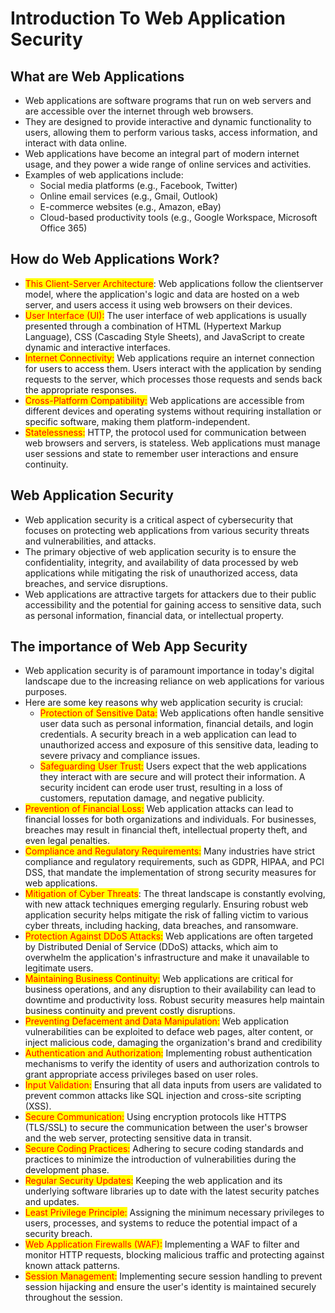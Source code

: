 # Introduction To Web Application Security

## What are Web Applications

* Web applications are software programs that run on web servers and are accessible over the internet through web browsers.&#x20;
* They are designed to provide interactive and dynamic functionality to users, allowing them to perform various tasks, access information, and interact with data online.&#x20;
* Web applications have become an integral part of modern internet usage, and they power a wide range of online services and activities.&#x20;
* Examples of web applications include:&#x20;
  * Social media platforms (e.g., Facebook, Twitter)&#x20;
  * Online email services (e.g., Gmail, Outlook)&#x20;
  * E-commerce websites (e.g., Amazon, eBay)&#x20;
  * Cloud-based productivity tools (e.g., Google Workspace, Microsoft Office 365)

## How do Web Applications Work?

* <mark style="color:red;">This Client-Server Architecture</mark>: Web applications follow the clientserver model, where the application's logic and data are hosted on a web server, and users access it using web browsers on their devices.&#x20;
* <mark style="color:red;">User Interface (UI):</mark> The user interface of web applications is usually presented through a combination of HTML (Hypertext Markup Language), CSS (Cascading Style Sheets), and JavaScript to create dynamic and interactive interfaces.&#x20;
* <mark style="color:red;">Internet Connectivity:</mark> Web applications require an internet connection for users to access them. Users interact with the application by sending requests to the server, which processes those requests and sends back the appropriate responses.
* <mark style="color:red;">Cross-Platform Compatibility:</mark> Web applications are accessible from different devices and operating systems without requiring installation or specific software, making them platform-independent.&#x20;
* <mark style="color:red;">Statelessness:</mark> HTTP, the protocol used for communication between web browsers and servers, is stateless. Web applications must manage user sessions and state to remember user interactions and ensure continuity.

## Web Application Security

* Web application security is a critical aspect of cybersecurity that focuses on protecting web applications from various security threats and vulnerabilities, and attacks.&#x20;
* The primary objective of web application security is to ensure the confidentiality, integrity, and availability of data processed by web applications while mitigating the risk of unauthorized access, data breaches, and service disruptions.&#x20;
* Web applications are attractive targets for attackers due to their public accessibility and the potential for gaining access to sensitive data, such as personal information, financial data, or intellectual property.

## The importance of Web App Security

* Web application security is of paramount importance in today's digital landscape due to the increasing reliance on web applications for various purposes.&#x20;
* Here are some key reasons why web application security is crucial:&#x20;
  * <mark style="color:red;">Protection of Sensitive Data:</mark> Web applications often handle sensitive user data such as personal information, financial details, and login credentials. A security breach in a web application can lead to unauthorized access and exposure of this sensitive data, leading to severe privacy and compliance issues.&#x20;
  * <mark style="color:red;">Safeguarding User Trust:</mark> Users expect that the web applications they interact with are secure and will protect their information. A security incident can erode user trust, resulting in a loss of customers, reputation damage, and negative publicity.
* <mark style="color:red;">Prevention of Financial Loss:</mark> Web application attacks can lead to financial losses for both organizations and individuals. For businesses, breaches may result in financial theft, intellectual property theft, and even legal penalties.&#x20;
* <mark style="color:red;">Compliance and Regulatory Requirements:</mark> Many industries have strict compliance and regulatory requirements, such as GDPR, HIPAA, and PCI DSS, that mandate the implementation of strong security measures for web applications.&#x20;
* <mark style="color:red;">Mitigation of Cyber Threats</mark>: The threat landscape is constantly evolving, with new attack techniques emerging regularly. Ensuring robust web application security helps mitigate the risk of falling victim to various cyber threats, including hacking, data breaches, and ransomware.
* <mark style="color:red;">Protection Against DDoS Attacks:</mark> Web applications are often targeted by Distributed Denial of Service (DDoS) attacks, which aim to overwhelm the application's infrastructure and make it unavailable to legitimate users.&#x20;
* <mark style="color:red;">Maintaining Business Continuity:</mark> Web applications are critical for business operations, and any disruption to their availability can lead to downtime and productivity loss. Robust security measures help maintain business continuity and prevent costly disruptions.&#x20;
* <mark style="color:red;">Preventing Defacement and Data Manipulation:</mark> Web application vulnerabilities can be exploited to deface web pages, alter content, or inject malicious code, damaging the organization's brand and credibility
* <mark style="color:red;">Authentication and Authorization:</mark> Implementing robust authentication mechanisms to verify the identity of users and authorization controls to grant appropriate access privileges based on user roles.&#x20;
* <mark style="color:red;">Input Validation:</mark> Ensuring that all data inputs from users are validated to prevent common attacks like SQL injection and cross-site scripting (XSS).&#x20;
* <mark style="color:red;">Secure Communication:</mark> Using encryption protocols like HTTPS (TLS/SSL) to secure the communication between the user's browser and the web server, protecting sensitive data in transit.&#x20;
* <mark style="color:red;">Secure Coding Practices:</mark> Adhering to secure coding standards and practices to minimize the introduction of vulnerabilities during the development phase.
* <mark style="color:red;">Regular Security Updates:</mark> Keeping the web application and its underlying software libraries up to date with the latest security patches and updates.&#x20;
* <mark style="color:red;">Least Privilege Principle:</mark> Assigning the minimum necessary privileges to users, processes, and systems to reduce the potential impact of a security breach.&#x20;
* <mark style="color:red;">Web Application Firewalls (WAF):</mark> Implementing a WAF to filter and monitor HTTP requests, blocking malicious traffic and protecting against known attack patterns.&#x20;
* <mark style="color:red;">Session Management:</mark> Implementing secure session handling to prevent session hijacking and ensure the user's identity is maintained securely throughout the session.
